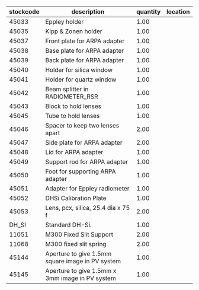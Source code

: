 |stockcode|description|quantity|location|
|---------|-----------|--------|--------|
|45033|Eppley holder|1.00||
|45035|Kipp & Zonen holder|1.00||
|45037|Front plate for ARPA adapter|1.00||
|45038|Base plate for ARPA adapter|1.00||
|45039|Back plate for ARPA adapter|1.00||
|45040|Holder for silica window|1.00||
|45041|Holder for quartz window|1.00||
|45042|Beam splitter in RADIOMETER_RSR|1.00||
|45043|Block to hold lenses|1.00||
|45045|Tube to hold lenses|1.00||
|45046|Spacer to keep two lenses apart|2.00||
|45047|Side plate for ARPA adapter|2.00||
|45048|Lid for ARPA adapter|1.00||
|45049|Support rod for ARPA adapter|1.00||
|45050|Foot for supporting ARPA adapter|1.00||
|45051|Adapter for Eppley radiometer|1.00||
|45052|DHSi Calibration Plate|1.00||
|45053|Lens, pcx, silica, 25.4 dia x 75 f|2.00||
|DH_SI|Standard DH-Si.|1.00||
|11051|M300 Fixed Slit Support|2.00||
|11068|M300 fixed slit spring|2.00||
|45144|Aperture to give 1.5mm square image in PV system|1.00||
|45145|Aperture to give 1.5mm x 3mm image in PV system|1.00||
